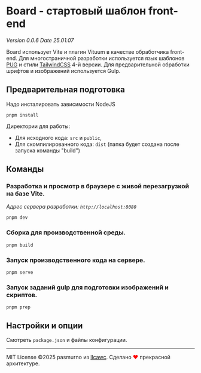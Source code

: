 # Board - стартовый шаблон front-end

_Version 0.0.6 Date 25.01.07_

Board использует Vite и плагин Vituum в качестве обработчика front-end. Для многостраничной разработки используется язык шаблонов [PUG](https://pugjs.org/api/getting-started.html) и стили [TailwindCSS](https://github.com/tailwindlabs/tailwindcss) 4-й версии. Для предварительной обработки шрифтов и изображений используется Gulp.

## Предварительная подготовка

Надо инсталировать зависимости NodeJS

```
pnpm install
```

Директории для работы:

- Для исходного кода: `src` и `public`,
- Для скомпилированного кода: `dist` (папка будет создана после запуска команды "build")

## Команды

### Разработка и просмотр в браузере с живой перезагрузкой на базе Vite.

_Адрес сервера разработки: `http://localhost:8080`_

```
pnpm dev
```

### Сборка для производственной среды.

```
pnpm build
```

### Запуск производственного кода на сервере.

```
pnpm serve
```

### Запуск заданий gulp для подготовки изображений и скриптов.

```
pnpm prep
```

## Настройки и опции

Смотреть `package.json` и файлы конфигурации.

---

MIT License ©2025 pasmurno из [llcawc](https://github.com/llcawc). Сделано <span style="color:red;">❤</span> прекрасной архитектуре.

